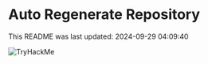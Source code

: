 # Auto Regenerate Repository

This README was last updated: 2024-09-29 04:09:40

 ![TryHackMe](https://tryhackme.com/badge/533634)